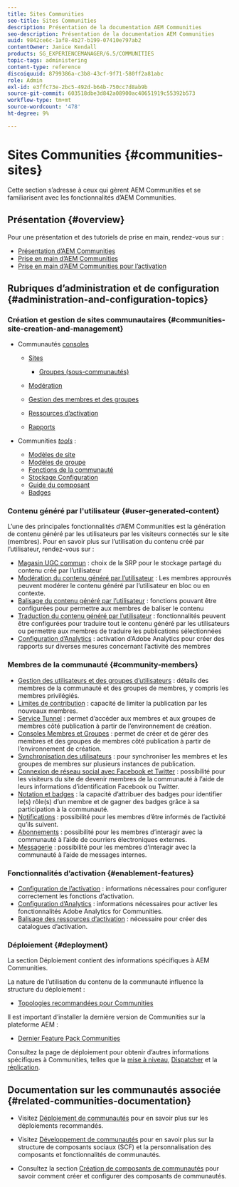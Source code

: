 ```yaml
---
title: Sites Communities
seo-title: Sites Communities
description: Présentation de la documentation AEM Communities
seo-description: Présentation de la documentation AEM Communities
uuid: 9842ce6c-1af8-4b27-b199-07410e797ab2
contentOwner: Janice Kendall
products: SG_EXPERIENCEMANAGER/6.5/COMMUNITIES
topic-tags: administering
content-type: reference
discoiquuid: 8799386a-c3b8-43cf-9f71-580ff2a81abc
role: Admin
exl-id: e3ffc73e-2bc5-492d-b64b-750cc7d8ab9b
source-git-commit: 603518dbe3d842a08900ac40651919c55392b573
workflow-type: tm+mt
source-wordcount: '478'
ht-degree: 9%

---
```


# Sites Communities {#communities-sites}

Cette section s’adresse à ceux qui gèrent AEM Communities et se familiarisent avec les fonctionnalités d’AEM Communities.

## Présentation {#overview}

Pour une présentation et des tutoriels de prise en main, rendez-vous sur :

* [Présentation d’AEM Communities](overview.md)
* [Prise en main d’AEM Communities](getting-started.md)
* [Prise en main d’AEM Communities pour l’activation](getting-started-enablement.md)

## Rubriques d’administration et de configuration {#administration-and-configuration-topics}

### Création et gestion de sites communautaires {#communities-site-creation-and-management}

* Communautés [consoles](consoles.md)

   * [Sites](sites-console.md)

      * [Groupes (sous-communautés)](groups.md)
   * [Modération](moderation.md)
   * [Gestion des membres et des groupes](members.md)
   * [Ressources d’activation](resources.md)
   * [Rapports](reports.md)


* Communities [*tools*](tools.md) :

   * [Modèles de site](sites.md)
   * [Modèles de groupe](tools-groups.md)
   * [Fonctions de la communauté](functions.md)
   * [Stockage   Configuration](srp-config.md)
   * [Guide du composant](components-guide.md)
   * [Badges](badges.md)


### Contenu généré par l&#39;utilisateur {#user-generated-content}

L’une des principales fonctionnalités d’AEM Communities est la génération de contenu généré par les utilisateurs par les visiteurs connectés sur le site (membres). Pour en savoir plus sur l’utilisation du contenu créé par l’utilisateur, rendez-vous sur :

* [Magasin UGC commun](working-with-srp.md) : choix de la SRP pour le stockage partagé du contenu créé par l’utilisateur
* [Modération du contenu généré par l’utilisateur](moderate-ugc.md) : Les membres approuvés peuvent modérer le contenu généré par l’utilisateur en bloc ou en contexte.
* [Balisage du contenu généré par l’utilisateur](tag-ugc.md) : fonctions pouvant être configurées pour permettre aux membres de baliser le contenu
* [Traduction du contenu généré par l’utilisateur](translate-ugc.md) : fonctionnalités peuvent être configurées pour traduire tout le contenu généré par les utilisateurs ou permettre aux membres de traduire les publications sélectionnées
* [Configuration d’Analytics](analytics.md) : activation d’Adobe Analytics pour créer des rapports sur diverses mesures concernant l’activité des membres

### Membres de la communauté {#community-members}

* [Gestion des utilisateurs et des groupes d’utilisateurs](users.md) : détails des membres de la communauté et des groupes de membres, y compris les membres privilégiés.
* [Limites de contribution](limits.md) : capacité de limiter la publication par les nouveaux membres.
* [Service Tunnel](deploy-communities.md#tunnel-service-on-author) : permet d’accéder aux membres et aux groupes de membres côté publication à partir de l’environnement de création.
* [Consoles Membres et Groupes](members.md) : permet de créer et de gérer des membres et des groupes de membres côté publication à partir de l’environnement de création.
* [Synchronisation des utilisateurs](sync.md) : pour synchroniser les membres et les groupes de membres sur plusieurs instances de publication.
* [Connexion de réseau social avec Facebook et Twitter](social-login.md) : possibilité pour les visiteurs du site de devenir membres de la communauté à l’aide de leurs informations d’identification Facebook ou Twitter.
* [Notation et badges](implementing-scoring.md) : la capacité d’attribuer des badges pour identifier le(s) rôle(s) d’un membre et de gagner des badges grâce à sa participation à la communauté.
* [Notifications](notifications.md) : possibilité pour les membres d’être informés de l’activité qu’ils suivent.
* [Abonnements](subscriptions.md) : possibilité pour les membres d’interagir avec la communauté à l’aide de courriers électroniques externes.
* [Messagerie](messaging.md) : possibilité pour les membres d’interagir avec la communauté à l’aide de messages internes.

### Fonctionnalités d’activation {#enablement-features}

* [Configuration de l’activation](enablement.md) : informations nécessaires pour configurer correctement les fonctions d’activation.
* [Configuration d’Analytics](analytics.md) : informations nécessaires pour activer les fonctionnalités Adobe Analytics for Communities.
* [Balisage des ressources d’activation](tag-resources.md) : nécessaire pour créer des catalogues d’activation.

### Déploiement {#deployment}

La section Déploiement contient des informations spécifiques à AEM Communities.

La nature de l’utilisation du contenu de la communauté influence la structure du déploiement :

* [Topologies recommandées pour Communities](topologies.md)

Il est important d’installer la dernière version de Communities sur la plateforme AEM :

* [Dernier Feature Pack Communities](deploy-communities.md#latestfeaturepack)

Consultez la page de déploiement pour obtenir d’autres informations spécifiques à Communities, telles que la [mise à niveau](upgrade.md), [Dispatcher](dispatcher.md) et la [réplication](deploy-communities.md#replication-agents-on-author).

## Documentation sur les communautés associée {#related-communities-documentation}

* Visitez [Déploiement de communautés](deploy-communities.md) pour en savoir plus sur les déploiements recommandés.

* Visitez [Développement de communautés](communities.md) pour en savoir plus sur la structure de composants sociaux (SCF) et la personnalisation des composants et fonctionnalités de communautés.

* Consultez la section [Création de composants de communautés](author-communities.md) pour savoir comment créer et configurer des composants de communautés.
